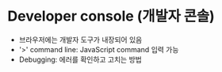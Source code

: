 # Developer console (개발자 콘솔)
- 브라우저에는 개발자 도구가 내장되어 있음
- '>' command line: JavaScript command 입력 가능
- Debugging: 에러를 확인하고 고치는 방법